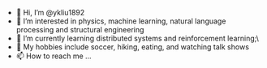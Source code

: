 - 👋 Hi, I’m @ykliu1892
- 👀 I’m interested in physics, machine learning, natural language processing and structural engineering
- 🌱 I’m currently learning distributed systems and reinforcement learning;\
- 💞️ My hobbies include soccer, hiking, eating, and watching talk shows
- 📫 How to reach me ...

<!---
ykliu1892/ykliu1892 is a ✨ special ✨ repository because its `README.md` (this file) appears on your GitHub profile.
You can click the Preview link to take a look at your changes.
--->
